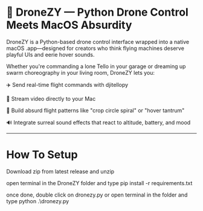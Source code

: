 # 🚁 DroneZY — Python Drone Control Meets MacOS Absurdity
DroneZY is a Python-based drone control interface wrapped into a native macOS .app—designed for creators who think flying machines deserve playful UIs and eerie hover sounds.

Whether you're commanding a lone Tello in your garage or dreaming up swarm choreography in your living room, DroneZY lets you:

✈️ Send real-time flight commands with djitellopy

🎥 Stream video directly to your Mac

🧠 Build absurd flight patterns like "crop circle spiral" or "hover tantrum"

🔊 Integrate surreal sound effects that react to altitude, battery, and mood

------------------------------------------------------------------------------------------------------------
# How To Setup

Download zip from latest release and unzip

open terminal in the DroneZY folder and type pip install -r requirements.txt

once done, double click on dronezy.py or open terminal in the folder and type python .\dronezy.py
